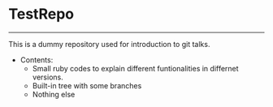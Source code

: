 # TestRepo
--------------
This is a dummy repository used for introduction to git talks.

* Contents:
    * Small ruby codes to explain different funtionalities in differnet versions.
    * Built-in tree with some branches
    * Nothing else
